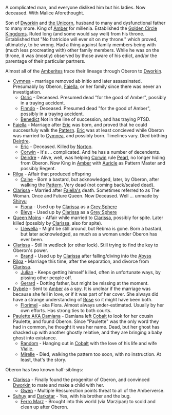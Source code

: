 A complicated man, and everyone disliked him but his ladies. Now deceased.  With Malice Aforethought.

Son of [Dworkin](DworkinOfAmber) and [the Unicorn](UnicornOfAmber), husband to many and dysfunctional father to many more.  King of [Amber](KolvirPromontory) for millenia.  Established the [Golden Circle Kingdoms](GoldenCircleKingdoms).  Ruled long (and some would say well) from his throne.  Established that "No fratricide will ever sit on my throne." which proved, ultimately, to be wrong.  Had a thing against family members being with (much less procreating with) other family members.  While he was on the throne, it was (mostly) observed by those aware of his edict, and/or the parentage of their particular partners.

Almost all of the [Amberites](WhoIsWhereAmberites) trace their lineage through Oberon to [Dworkin](DworkinOfAmber).

 + [Cymnea](CymneaOfBarimen) - marriage removed ab initio and later assassinated. Presumably by Oberon, [Faiella](FaiellaPrincessOfBegma), or her family since there was never an investigation.
    + [Osric](OsricOfOberon) - Deceased. Presumed dead "for the good of Amber", possibly in a traying accident.
    + [Finndo](FinndoOfOberon) - Deceased. Presumed dead "for the good of Amber", possibly in a traying accident.
    + [Benedict](BenedictOfOberon) Not in the line of succession, and has traying PTSD. 
 + [Faiella](FaiellaPrincessOfBegma) - Marriage after [Eric](EricOfOberon) was born, and proved that he could successfuly walk the [Pattern](KolvirPattern). [Eric](EricOfOberon) was at least concieved while Oberon was married to [Cymnea](CymneaOfBarimen), and possibly born.  Timelines vary.  Died birthing [Deirdre](DeirdreOfOberon).
    + [Eric](EricOfOberon) - Deceased.  Killed by [Norton](NortonOfBeastmasters).
    + [Corwin](CorwinOfOberon) - It's ... complicated.  And he has a number of decendents.
    + [Deirdre](DeirdreOfOberon) - Alive, well, was helping [Corwin](CorwinOfOberon) rule [Pearl](PearlPromontory), no longer hiding from Oberon. Now King in [Amber](KolvirPromontory) with [Auricle](AuricleOfTir) as Pattern Master and possibly Regent.
 + [Rilga](RilgaQueenOfTremere) - Affair that produced offspring
    + [Caine](CaineOfOberon) - Born a bastard, but acknowledged, later, by Oberon, after walking the [Pattern](KolvirPattern).  Very dead (not coming back/scaled dead).
 + [Clarissa](ClarissaOfDarkover) - Married after [Faiella's](FaiellaPrincessOfBegma) death.  Sometimes referred to as The Woman. Once and Future Queen. Now Deceased.  Well ... unmade by [Shiryu](RealmsMasterShiryu)
    + [Fiona](FionaOfOberon) - Used up by [Clarissa](ClarissaOfDarkover) as a [Grey Sphere](GreySphere)
    + [Bleys](BleysOfOberon) - Used up by [Clarissa](ClarissaOfDarkover) as a [Grey Sphere](GreySphere)
 + [Queen Moins](MoinsOfRebma) - Affair while married to [Clarissa](ClarissaOfDarkover), possibly for spite.  Later killed (possibly by [Clarissa](ClarissaOfDarkover), also for spite).
    + [Llewella](LlewellaOfOberon) - Might be still around, but Rebma is gone.  Born a bastard, but later acknowledged, as much as a woman under Oberon has ever been.
 + [Clarissa](ClarissaOfDarkover) - Still in wedlock (or other lock).  Still trying to find the key to Oberon's power.
    + [Brand](BrandOfOberon) - Used up by [Clarissa](ClarissaOfDarkover) after falling/diving into the [Abyss](TheAbyss)
 + [Rilga](RilgaQueenOfTremere) - Marriage this time, after the separation, and divorce from [Clarissa](ClarissaOfDarkover).
    + [Julian](JulianOfOberon) - Keeps getting himself killed, often in unfortunate ways, by pissing other people off.
    + [Gerard](GerardOfOberon) - Dotting father, but might be missing at the moment.
 + [Dybele](DybeleOfDancers) - Sent to [Amber](KolvirPromontory) as a spy.  It is unclear if the marriage was because she fell in love, or if it was part of her cover.  She always did have a strange understanding of [Rose](ChaosGuilds#ambassadors) so it might have been both.
    + [Florimel](FlorimelOfOberon) - aka Flora.  Almost always under-estimated.  Usually by her own efforts.  Has strong ties to both courts.
 + [Paulette AKA Damiana](CobalteanRoyalFamily) - Damiana left [Cobalt](CobaltPromontory) to look for her cousin Paulette, and found Oberon.  Since "Paulette" was the only word they had in common, he thought it was her name.  Dead, but her ghost has shacked up with another ghostly relative, and they are bringing a baby ghost into existance.
    + [Random](RandomOfOberon) - Hanging out in [Cobalt](CobaltPromontory) with the love of his life and wife [Vialle](VialleOfRebma).
    + [Mirelle](MirelleOfOberon) - Died, walking the pattern too soon, with no instruction.  At least, that's the story.

Oberon has two known half-siblings:
 + [Clarissa](ClarissaOfDarkover) - Finally found the progenitor of Oberon, and convinced [Dworkin](DworkinOfAmber) to mate and make a child with her.
    + [Gwen](GwenOfDworkin) - Multiple Ressurection points threat to all of the Amberverse.
 + [Suhuy](LogrusMasterSuhuy) and [Darkstar](DarkStar) - Yes, with his brother and the bug.
    + [Ferro Marz](FerroOfDworkin) - Brought into this world (via Marzipan) to scold and clean up after Oberon.

